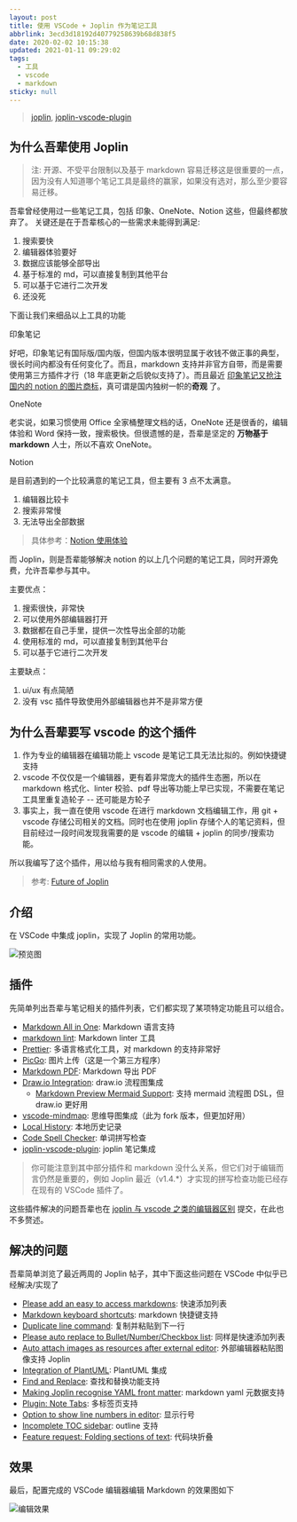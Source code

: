 ```yaml
---
layout: post
title: 使用 VSCode + Joplin 作为笔记工具
abbrlink: 3ecd3d18192d40779258639b68d838f5
date: 2020-02-02 10:15:38
updated: 2021-01-11 09:29:02
tags:
  - 工具
  - vscode
  - markdown
sticky: null
---
```


> [joplin](https://joplinapp.org/), [joplin-vscode-plugin](https://marketplace.visualstudio.com/items?itemName=rxliuli.joplin-vscode-plugin)

## 为什么吾辈使用 Joplin

> 注: 开源、不受平台限制以及基于 markdown 容易迁移这是很重要的一点，因为没有人知道哪个笔记工具是最终的赢家，如果没有选对，那么至少要容易迁移。

吾辈曾经使用过一些笔记工具，包括 印象、OneNote、Notion 这些，但最终都放弃了。
关键还是在于吾辈核心的一些需求未能得到满足:

1.  搜索要快
1.  编辑器体验要好
1.  数据应该能够全部导出
1.  基于标准的 md，可以直接复制到其他平台
1.  可以基于它进行二次开发
1.  还没死

下面让我们来细品以上工具的功能

印象笔记

好吧，印象笔记有国际版/国内版，但国内版本很明显属于收钱不做正事的典型，很长时间内都没有任何变化了。而且，markdown 支持并非官方自带，而是需要使用第三方插件才行（18 年底更新之后貌似支持了）。而且最近 [印象笔记又抢注国内的 notion 的图片商标](https://www.zhihu.com/question/343856067)，真可谓是国内独树一帜的**奇观** 了。

OneNote

老实说，如果习惯使用 Office 全家桶整理文档的话，OneNote 还是很香的，编辑体验和 Word 保持一致，搜索极快。但很遗憾的是，吾辈是坚定的 **万物基于 markdown** 人士，所以不喜欢 OneNote。

Notion

是目前遇到的一个比较满意的笔记工具，但主要有 3 点不太满意。

1.  编辑器比较卡
1.  搜索非常慢
1.  无法导出全部数据

> 具体参考：[Notion 使用体验](https://blog.rxliuli.com/p/fecb9995/)

而 Joplin，则是吾辈能够解决 notion 的以上几个问题的笔记工具，同时开源免费，允许吾辈参与其中。

主要优点：

1.  搜索很快，非常快
1.  可以使用外部编辑器打开
1.  数据都在自己手里，提供一次性导出全部的功能
1.  使用标准的 md，可以直接复制到其他平台
1.  可以基于它进行二次开发

主要缺点：

1.  ui/ux 有点简陋
1.  没有 vsc 插件导致使用外部编辑器也并不是非常方便

## 为什么吾辈要写 vscode 的这个插件

1.  作为专业的编辑器在编辑功能上 vscode 是笔记工具无法比拟的。例如快捷键支持
1.  vscode 不仅仅是一个编辑器，更有着非常庞大的插件生态圈，所以在 markdown 格式化、linter 校验、pdf 导出等功能上早已实现，不需要在笔记工具里重复造轮子 -- 还可能是方轮子
1.  事实上，我一直在使用 vscode 在进行 markdown 文档编辑工作，用 git + vscode 存储公司相关的文档。同时也在使用 joplin 存储个人的笔记资料，但目前经过一段时间发现我需要的是 vscode 的编辑 + joplin 的同步/搜索功能。

所以我编写了这个插件，用以给与我有相同需求的人使用。

> 参考: [Future of Joplin](https://discourse.joplinapp.org/t/future-of-joplin/11306)

## 介绍

在 VSCode 中集成 joplin，实现了 Joplin 的常用功能。

![预览图](https://cdn.jsdelivr.net/gh/rxliuli/img-bed/20200623085740.png)

## 插件

先简单列出吾辈与笔记相关的插件列表，它们都实现了某项特定功能且可以组合。

- [Markdown All in One](https://marketplace.visualstudio.com/items?itemName=yzhang.markdown-all-in-one): Markdown 语言支持
- [markdown lint](https://marketplace.visualstudio.com/items?itemName=DavidAnson.vscode-markdownlint): Markdown linter 工具
- [Prettier](https://marketplace.visualstudio.com/items?itemName=esbenp.prettier-vscode): 多语言格式化工具，对 markdown 的支持非常好
- [PicGo](https://marketplace.visualstudio.com/items?itemName=Spades.vs-picgo): 图片上传（这是一个第三方程序）
- [Markdown PDF](https://marketplace.visualstudio.com/items?itemName=yzane.markdown-pdf): Markdown 导出 PDF
- [Draw.io Integration](https://marketplace.visualstudio.com/items?itemName=hediet.vscode-drawio): draw.io 流程图集成
  - [Markdown Preview Mermaid Support](https://marketplace.visualstudio.com/items?itemName=bierner.markdown-mermaid): 支持 mermaid 流程图 DSL，但 draw.io 更好用
- [vscode-mindmap](https://marketplace.visualstudio.com/items?itemName=eightHundreds.vscode-mindmap): 思维导图集成（此为 fork 版本，但更加好用）
- [Local History](https://marketplace.visualstudio.com/items?itemName=xyz.local-history): 本地历史记录
- [Code Spell Checker](https://marketplace.visualstudio.com/items?itemName=streetsidesoftware.code-spell-checker): 单词拼写检查
- [joplin-vscode-plugin](https://marketplace.visualstudio.com/items?itemName=rxliuli.joplin-vscode-plugin): joplin 笔记集成

> 你可能注意到其中部分插件和 markdown 没什么关系，但它们对于编辑而言仍然是重要的，例如 Joplin 最近（v1.4.\*）才实现的拼写检查功能已经存在现有的 VSCode 插件了。

这些插件解决的问题吾辈也在 [joplin 与 vscode 之类的编辑器区别](https://discourse.joplinapp.org/t/future-of-joplin/11306/45?u=rxliuli) 提交，在此也不多赘述。

## 解决的问题

吾辈简单浏览了最近两周的 Joplin 帖子，其中下面这些问题在 VSCode 中似乎已经解决/实现了

- [Please add an easy to access markdowns](https://discourse.joplinapp.org/t/please-add-an-easy-to-access-markdowns/12688): 快速添加列表
- [Markdown keyboard shortcuts](https://discourse.joplinapp.org/t/markdown-keyboard-shortcuts/12668): markdown 快捷键支持
- [Duplicate line command](https://discourse.joplinapp.org/t/duplicate-line-command/12650): 复制并粘贴到下一行
- [Please auto replace to Bullet/Number/Checkbox list](https://discourse.joplinapp.org/t/please-auto-replace-to-bullet-number-checkbox-list/12319): 同样是快速添加列表
- [Auto attach images as resources after external editor](https://discourse.joplinapp.org/t/auto-attach-images-as-resources-after-external-editor/3121): 外部编辑器粘贴图像支持 Joplin
- [Integration of PlantUML](https://discourse.joplinapp.org/t/integration-of-plantuml/11029): PlantUML 集成
- [Find and Replace](https://discourse.joplinapp.org/t/find-and-replace/7283): 查找和替换功能支持
- [Making Joplin recognise YAML front matter](https://discourse.joplinapp.org/t/making-joplin-recognise-yaml-front-matter/12868): markdown yaml 元数据支持
- [Plugin: Note Tabs](https://discourse.joplinapp.org/t/plugin-note-tabs/12752): 多标签页支持
- [Option to show line numbers in editor](https://discourse.joplinapp.org/t/option-to-show-line-numbers-in-editor/8313): 显示行号
- [Incomplete TOC sidebar](https://discourse.joplinapp.org/t/incomplete-toc-sidebar/10458): outline 支持
- [Feature request: Folding sections of text](https://discourse.joplinapp.org/t/feature-request-folding-sections-of-text/5752): 代码块折叠

## 效果

最后，配置完成的 VSCode 编辑器编辑 Markdown 的效果图如下

![编辑效果](https://img.rxliuli.com/20181201165338.png)
